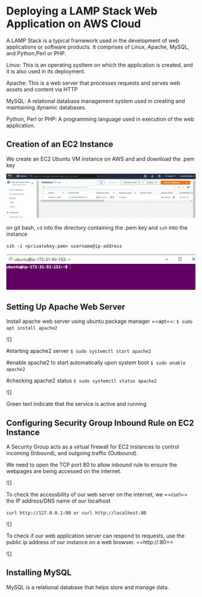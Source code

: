 # Deploying a LAMP Stack Web Application on AWS Cloud

A LAMP Stack is a typical framework used in the development of web applications or software products. It comprises of Linux, Apache, MySQL, and Python,Perl or PHP.

Linux: This is an operating systtem on which the application is created, and it is also used in its deployment.

Apache: This is a web server that processes requests and serves web assets and content via HTTP

MySQL: A relational database management system used in creating and maintaining dynamic databases.

Python, Perl or PHP: A programming language used in execution of the web application.

## Creation of an EC2 Instance
We create an EC2 Ubuntu VM instance on AWS and and download the .pem key

![](./img/ec2.PNG)

on git bash, `cd` into the directory containing the .pem key and `ssh` into the instance

`ssh -i <privatekey.pem> username@ip-address`

![](./img/lamp2.PNG)

## Setting Up Apache Web Server

Install apache web server using ubuntu package manager ==apt==:
`$ sudo apt install apache2`

![]

#starting apache2 server
`$ sudo systemctl start apache2`

#enable apache2 to start automatically upon system boot
`$ sudo enable apache2`

#checking apache2 status
`$ sudo systemctl status apache2`

![]

Green text indicate that the service is active and running

## Configuring Security Group Inbound Rule on EC2 Instance
A Security Group acts as a virtual firewall for EC2 instances to control incoming (Inbound), and outgoing traffic (Outbound).

We need to open the TCP port 80 to allow inbound rule to ensure the webpages are being accessed on the internet.

![]

To check the accessbility of our web server on the internet, we ==curl== the IP address/DNS name of our localhost

`curl http://127.0.0.1:80 or curl http://localhost:80`

![]

To check if our web application server can respond to requests, use the public ip address of our instance on a web browser. ==http://<Public-IP-Address>:80==

![]

## Installing MySQL

MySQL is a relational database that helps store and manage data.

